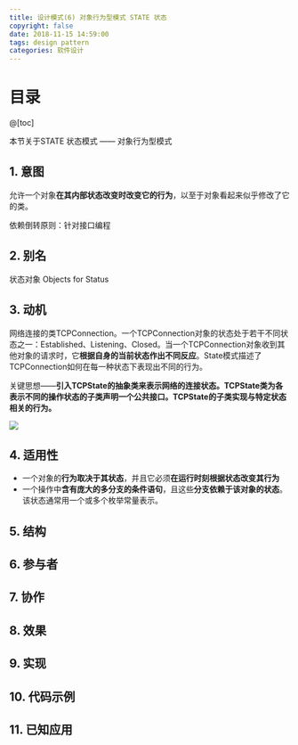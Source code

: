 ```yaml
---
title: 设计模式(6) 对象行为型模式 STATE 状态
copyright: false
date: 2018-11-15 14:59:00
tags: design pattern
categories: 软件设计
---
```


# 目录

@[toc]



本节关于STATE 状态模式 —— 对象行为型模式



## 1. 意图

允许一个对象**在其内部状态改变时改变它的行为**，以至于对象看起来似乎修改了它的类。

依赖倒转原则：针对接口编程



## 2. 别名

状态对象 Objects for Status



## 3. 动机

网络连接的类TCPConnection。一个TCPConnection对象的状态处于若干不同状态之一：Established、Listening、Closed。当一个TCPConnection对象收到其他对象的请求时，它**根据自身的当前状态作出不同反应**。State模式描述了TCPConnection如何在每一种状态下表现出不同的行为。

关键思想——**引入TCPState的抽象类来表示网络的连接状态。TCPState类为各表示不同的操作状态的子类声明一个公共接口。TCPState的子类实现与特定状态相关的行为。**

![](https://songzi-blog-pic.oss-cn-hangzhou.aliyuncs.com/state_1.png)



## 4. 适用性

- 一个对象的**行为取决于其状态**，并且它必须**在运行时刻根据状态改变其行为**
- 一个操作中**含有庞大的多分支的条件语句**，且这些**分支依赖于该对象的状态**。该状态通常用一个或多个枚举常量表示。



## 5. 结构

## 6. 参与者

## 7. 协作

## 8. 效果

## 9. 实现

## 10. 代码示例

## 11. 已知应用

